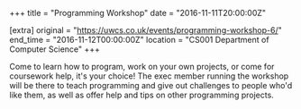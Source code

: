 +++
title = "Programming Workshop"
date = "2016-11-11T20:00:00Z"

[extra]
original = "https://uwcs.co.uk/events/programming-workshop-6/"    
end_time = "2016-11-12T00:00:00Z"
location = "CS001 Department of Computer Science"
+++

Come to learn how to program, work on your own projects, or come for coursework help, it's your choice\! The exec member running the workshop will be there to teach programming and give out challenges to people who'd like them, as well as offer help and tips on other programming projects.

